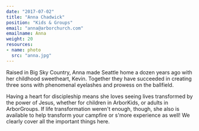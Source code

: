 ```yaml
---
date: "2017-07-02"
title: "Anna Chadwick"
position: "Kids & Groups"
email: "anna@arborchurch.com"
emailname: Anna
weight: 20
resources:
- name: photo
  src: "anna.jpg"
---
```


Raised in Big Sky Country, Anna made Seattle home a dozen years ago with her childhood sweetheart, Kevin. Together they have succeeded in creating three sons with phenomenal eyelashes and prowess on the ballfield.  

Having a heart for discipleship means she loves seeing lives transformed by the power of Jesus, whether for children in ArborKids, or adults in ArborGroups. If life transformation weren't enough, though, she also is available to help transform your campfire or s'more experience as well! We clearly cover all the important things here.
 
